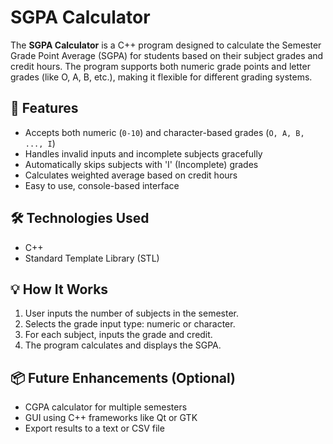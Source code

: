 # SGPA Calculator
The **SGPA Calculator** is a C++ program designed to calculate the Semester Grade Point Average (SGPA) for students based on their subject grades and credit hours. The program supports both numeric grade points and letter grades (like O, A, B, etc.), making it flexible for different grading systems.

## 🔧 Features
- Accepts both numeric (`0-10`) and character-based grades (`O, A, B, ..., I`)
- Handles invalid inputs and incomplete subjects gracefully
- Automatically skips subjects with 'I' (Incomplete) grades
- Calculates weighted average based on credit hours
- Easy to use, console-based interface

## 🛠️ Technologies Used
- C++
- Standard Template Library (STL)

## 💡 How It Works
1. User inputs the number of subjects in the semester.
2. Selects the grade input type: numeric or character.
3. For each subject, inputs the grade and credit.
4. The program calculates and displays the SGPA.

## 📦 Future Enhancements (Optional)
- CGPA calculator for multiple semesters
- GUI using C++ frameworks like Qt or GTK
- Export results to a text or CSV file
